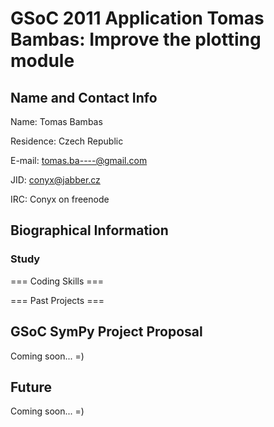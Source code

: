 GSoC 2011 Application Tomas Bambas: Improve the plotting module
===============================================================

Name and Contact Info
---------------------

Name: Tomas Bambas

Residence: Czech Republic

E-mail: tomas.ba----@gmail.com

JID: conyx@jabber.cz

IRC: Conyx on freenode

Biographical Information
------------------------

### Study

=== Coding Skills ===

=== Past Projects ===

GSoC SymPy Project Proposal
---------------------------

Coming soon... =)

Future
------

Coming soon... =)